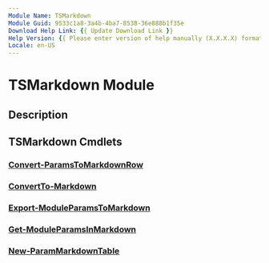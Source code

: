 ```yaml
---
Module Name: TSMarkdown
Module Guid: 9533c1a8-3a4b-4ba7-8538-36e888b1f35e
Download Help Link: {{ Update Download Link }}
Help Version: {{ Please enter version of help manually (X.X.X.X) format }}
Locale: en-US
---
```


# TSMarkdown Module
## Description


## TSMarkdown Cmdlets
### [Convert-ParamsToMarkdownRow](Convert-ParamsToMarkdownRow.md)


### [ConvertTo-Markdown](ConvertTo-Markdown.md)


### [Export-ModuleParamsToMarkdown](Export-ModuleParamsToMarkdown.md)


### [Get-ModuleParamsInMarkdown](Get-ModuleParamsInMarkdown.md)


### [New-ParamMarkdownTable](New-ParamMarkdownTable.md)


